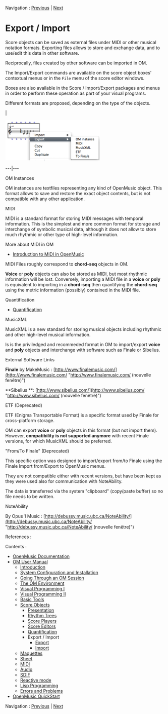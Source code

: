 Navigation : [Previous](Quantification "page
précédente\(Quantification\)") | [Next](Export "page
suivante\(Export\)")

# Export / Import

Score objects can be saved as external files under MIDI or other musical
notation formats. Exporting files allows to store and exchange data, and to
use/edit this data in other software.

Reciprocally, files created by other software can be imported in OM.

The Import/Export commands are available on the score object boxes' contextual
menus or in the `File` menu of the score editor windows.

Boxes are also available in the Score / Import/Export packages and menus in
order to perform these operation as part of your visual programs.

Different formats are proposed, depending on the type of the objects.

|

[![](../res/export-box_1.png)](../res/export-box.png "Cliquez pour agrandir")  
  
---|---  
  
OM Instances

OM instances are textfiles representing any kind of OpenMusic object. This
format allows to save and restore the exact object contents, but is not
compatible with any other application.

MIDI

MIDI is a standard format for storing MIDI messages with temporal information.
This is the simplest and more common format for storage and interchange of
symbolic musical data, although it does not allow to store much rhythmic or
other type of high-level information.

More about MIDI in OM

  * [Introduction to MIDI in OpenMusic](Intro)

MIDI Files roughly correspond to **chord-seq** objects in OM.

**Voice** or **poly** objects can also be stored as MIDI, but most rhythmic
information will be lost. Conversely, importing a MIDI file in a **voice** or
**poly** is equivalent to importing in a **chord-seq** then quantifying the
**chord-seq** using the metric information (possibly) contained in the MIDI
file.

Quantification

  * [Quantification](Quantification)

MusicXML

MusicXML is a new standard for storing musical objects including rhythmic and
other high-level musical information.

Is is the priviledged and recommeded format in OM to import/export **voice**
and **poly** objects and interchange with software such as Finale or Sibelius.

External Software Links

 **Finale** by MakeMusic :
[http://www.finalemusic.com/](http://www.finalemusic.com/
"http://www.finalemusic.com/ \(nouvelle fenêtre\)")

 **Sibelius  **: [http://www.sibelius.com/](http://www.sibelius.com/
"http://www.sibelius.com/ \(nouvelle fenêtre\)")

ETF (Deprecated)

ETF (Enigma Transportable Format) is a specific format used by Finale for
cross-platform storage.

OM can export **voice** or **poly** objects in this format (but not import
them). However, **compatibility is not supported anymore** with recent Finale
versions, for which MusicXML should be preferred.

"From/To Finale" (Deprecated)

This specific option was designed to import/export from/to Finale using the
Finale Import from/Export to OpenMusic menus.

They are not compatible either with recent versions, but have been kept as
they were used also for communication with NoteAbility.

The data is transferred via the system "clipboard" (copy/paste buffer) so no
file needs to be written.

NoteAbility

By Opus 1 Music :
[http://debussy.music.ubc.ca/NoteAbility/](http://debussy.music.ubc.ca/NoteAbility/
"http://debussy.music.ubc.ca/NoteAbility/ \(nouvelle fenêtre\)")

References :

Contents :

  * [OpenMusic Documentation](OM-Documentation)
  * [OM User Manual](OM-User-Manual)
    * [Introduction](00-Contents)
    * [System Configuration and Installation](Installation)
    * [Going Through an OM Session](Goingthrough)
    * [The OM Environment](Environment)
    * [Visual Programming I](BasicVisualProgramming)
    * [Visual Programming II](AdvancedVisualProgramming)
    * [Basic Tools](BasicObjects)
    * [Score Objects](ScoreObjects)
      * [Presentation](Score-Objects-Intro)
      * [Rhythm Trees](RT)
      * [Score Players](ScorePlayer)
      * [Score Editors](ScoreEditors)
      * [Quantification](Quantification)
      * Export / Import
        * [Export](Export)
        * [Import](Import)
    * [Maquettes](Maquettes)
    * [Sheet](Sheet)
    * [MIDI](MIDI)
    * [Audio](Audio)
    * [SDIF](SDIF)
    * [Reactive mode](Reactive)
    * [Lisp Programming](Lisp)
    * [Errors and Problems](errors)
  * [OpenMusic QuickStart](QuickStart-Chapters)

Navigation : [Previous](Quantification "page
précédente\(Quantification\)") | [Next](Export "page
suivante\(Export\)")


